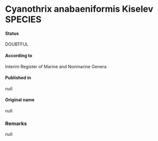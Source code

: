 Cyanothrix anabaeniformis Kiselev SPECIES
=======

#### Status
DOUBTFUL

#### According to
Interim Register of Marine and Nonmarine Genera

#### Published in
null

#### Original name
null

### Remarks
null
